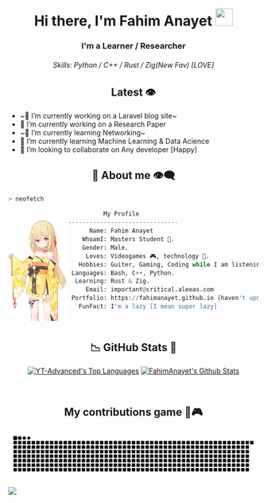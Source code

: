 <h1 align="center">Hi there, I'm Fahim Anayet <img src="https://media.giphy.com/media/hvRJCLFzcasrR4ia7z/giphy.gif" width="35px" height="35px"></h1>
<h3 align="center"> I'm a Learner / Researcher </h3>

<h6 align="center"> Skills: Python / C++ / Rust / Zig(New Fav) [LOVE] </h6>

<h2 align="center"> Latest 👁 </h2>

- ~🔭 I’m currently working on a Laravel blog site~
- 🔭 I’m currently working on a Research Paper
- ~🌱 I’m currently learning Networking~
- 🌱 I’m currently learning Machine Learning & Data Acience
- 👯 I’m looking to collaborate on Any developer [Happy]

<h2 align="center"> 💬 About me 👁️‍🗨️ </h2>

```zsh
> neofetch
```

<img align="left" src="https://raw.githubusercontent.com/keta1/keta1/main/pic/00.webp" width="120px"/> 

```python
          My Profile
-------------------------------
      Name: Fahim Anayet
    WhoamI: Masters Student 🏫.
    Gender: Male.
     Loves: Videogames 🎮, technology 🚀.
   Hobbies: Guiter, Gaming, Coding while I am listening music 🎶.
 Languages: Bash, C++, Python.
  Learning: Rust & Zig.
     Email: important@critical.aleeas.com
 Portfolio: https://fahimanayet.github.io (haven't updated for a long time! [I'm Lazy])
   FunFact: I'm a lazy [I mean super lazy]
```
<br>
<h2 align = "center"> 📉 GitHub Stats 🌟 </h2>
<div> 
<p align = "center">
  <a href="https://github.com/FahimAnayet"><img alt="YT-Advanced's Top Languages" src="https://denvercoder1-github-readme-stats.vercel.app/api/top-langs/?username=FahimAnayet&langs_count=8&layout=compact&theme=material-palenight&hide_border=true&hide=html&bg_color=1F222E&title_color=F85D7F&icon_color=F8D866" height="192px"/></a>
  <a href="https://github.com/FahimAnayet"><img alt="FahimAnayet's Github Stats" src="https://github-readme-stats.vercel.app/api/?username=FahimAnayet&show_icons=true&include_all_commits=true&count_private=true&theme=material-palenight&rank_icon=github&hide_border=true&bg_color=1F222E&title_color=F85D7F&icon_color=F8D866&line_height=28" height="192px"/></a>
</p>
</div>
<br>

<h2 align="center"> My contributions game 🐍🎮</h2>

![](https://raw.githubusercontent.com/YT-Advanced/YT-Advanced/output/github-contribution-grid-snake-dark.svg#gh-dark-mode-only)
![](https://raw.githubusercontent.com/YT-Advanced/YT-Advanced/output/github-contribution-grid-snake.svggh-light-mode-only)
<br>

  
